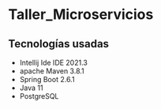 # Taller_Microservicios

## Tecnologías usadas

- Intellij Ide IDE 2021.3
- apache Maven 3.8.1
- Spring Boot 2.6.1
- Java 11
- PostgreSQL